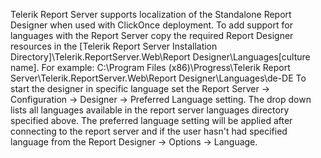 Telerik Report Server supports localization of the Standalone Report Designer when used with ClickOnce deployment.
To add support for languages with the Report Server copy the required Report Designer resources in the [Telerik Report Server Installation Directory]\Telerik.ReportServer.Web\Report Designer\Languages\[culture name]. For example: C:\Program Files (x86)\Progress\Telerik Report Server\Telerik.ReportServer.Web\Report Designer\Languages\de-DE
To start the designer in specific language set the Report Server -> Configuration -> Designer -> Preferred Language setting. The drop down lists all languages available in the report server languages directory specified above.
The preferred language setting will be applied after connecting to the report server and if the user hasn't had specified language from the Report Designer -> Options -> Language.
